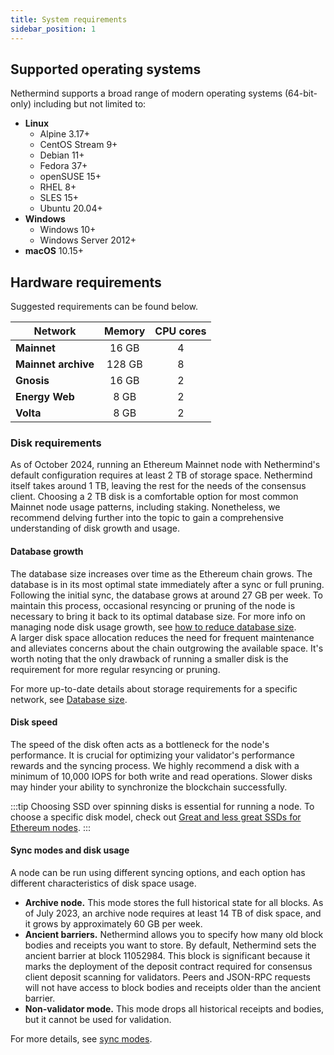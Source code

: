 ```yaml
---
title: System requirements
sidebar_position: 1
---
```


## Supported operating systems

Nethermind supports a broad range of modern operating systems (64-bit-only) including but not limited to:

- **Linux**
  - Alpine 3.17+
  - CentOS Stream 9+
  - Debian 11+
  - Fedora 37+
  - openSUSE 15+
  - RHEL 8+
  - SLES 15+
  - Ubuntu 20.04+
- **Windows**
  - Windows 10+
  - Windows Server 2012+
- **macOS** 10.15+

## Hardware requirements

Suggested requirements can be found below.

| Network             | Memory | CPU cores |
|---------------------|:------:|:---------:|
| **Mainnet**         | 16 GB  | 4         |
| **Mainnet archive** | 128 GB | 8         |
| **Gnosis**          | 16 GB  | 2         |
| **Energy Web**      | 8 GB   | 2         |
| **Volta**           | 8 GB   | 2         |

### Disk requirements

As of October 2024, running an Ethereum Mainnet node with Nethermind's default configuration requires at least 2 TB of storage space. Nethermind itself takes around 1 TB, leaving the rest for the needs of the consensus client. Choosing a 2 TB disk is a comfortable option for most common Mainnet node usage patterns, including staking. Nonetheless, we recommend delving further into the topic to gain a comprehensive understanding of disk growth and usage.

#### Database growth

The database size increases over time as the Ethereum chain grows. The database is in its most optimal state immediately after a sync or full pruning. Following the initial sync, the database grows at around 27 GB per week. To maintain this process, occasional resyncing or pruning of the node is necessary to bring it back to its optimal database size. For more info on managing node disk usage growth, see [how to reduce database size](../fundamentals/database.md#reducing-database-size).\
A larger disk space allocation reduces the need for frequent maintenance and alleviates concerns about the chain outgrowing the available space. It's worth noting that the only drawback of running a smaller disk is the requirement for more regular resyncing or pruning.

For more up-to-date details about storage requirements for a specific network, see [Database size](../fundamentals/database.md#database-size).

#### Disk speed

The speed of the disk often acts as a bottleneck for the node's performance. It is crucial for optimizing your validator's performance rewards and the syncing process. We highly recommend a disk with a minimum of 10,000 IOPS for both write and read operations. Slower disks may hinder your ability to synchronize the blockchain successfully.

:::tip
Choosing SSD over spinning disks is essential for running a node. To choose a specific disk model, check out [Great and less great SSDs for Ethereum nodes](https://gist.github.com/yorickdowne/f3a3e79a573bf35767cd002cc977b038#the-good).
:::

#### Sync modes and disk usage

A node can be run using different syncing options, and each option has different characteristics of disk space usage.

- **Archive node.** This mode stores the full historical state for all blocks. As of July 2023, an archive node requires at least 14 TB of disk space, and it grows by approximately 60 GB per week.
- **Ancient barriers.** Nethermind allows you to specify how many old block bodies and receipts you want to store. By default, Nethermind sets the ancient barrier at block 11052984. This block is significant because it marks the deployment of the deposit contract required for consensus client deposit scanning for validators. Peers and JSON-RPC requests will not have access to block bodies and receipts older than the ancient barrier.
- **Non-validator mode.** This mode drops all historical receipts and bodies, but it cannot be used for validation.

For more details, see [sync modes](../fundamentals/sync.md).
